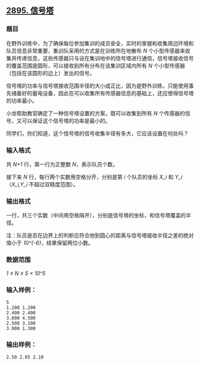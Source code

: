 ## [2895. 信号塔](https://www.acwing.com/problem/content/2898/)

### 题目

在野外训练中，为了确保每位参加集训的成员安全，实时的掌握和收集周边环境和队员信息非常重要，集训队采用的方式是在训练所在地散布 *N* 个小型传感器来收集并传递信息，这些传感器只与设在集训地中的信号塔进行通信，信号塔接收信号的覆盖范围是圆形，可以接收到所有分布在该集训区域内所有 *N* 个小型传感器（包括在该圆形的边上）发出的信号。

信号塔的功率与信号塔接收范围半径的大小成正比，因为是野外训练，只能使用事先储备好的蓄电设备，因此在可以收集所有传感器信息的基础上，还应使得信号塔的功率最小。

小龙帮助教官确定了一种信号塔设置的方案，既可以收集到所有 *N* 个传感器的信号，又可以保证这个信号塔的功率是最小的。

同学们，你们知道，这个信号塔的信号收集半径有多大，它应该设置在何处吗？

### 输入格式

共 *N+1* 行，第一行为正整数 *N*，表示队员个数。

接下来 *N* 行，每行两个实数用空格分开，分别是第 *i* 个队员的坐标 *X_i* 和 *Y_i*（*X_i,Y_i* 不超过双精度范围）。

### 输出格式

一行，共三个实数（中间用空格隔开），分别是信号塔的坐标，和信号塔覆盖的半径。

注：队员是否在边界上的判断应符合他到圆心的距离与信号塔接收半径之差的绝对值小于 *10^{-6}*，结果保留两位小数。

### 数据范围

*1 ≤ N ≤ 5 × 10^5*

### 输入样例：

```
5
1.200 1.200
2.400 2.400
3.800 4.500
2.500 3.100
3.900 1.300
```

### 输出样例：

```
2.50 2.85 2.10
```

